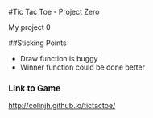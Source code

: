 #Tic Tac Toe - Project Zero

My project 0

##Sticking Points

* Draw function is buggy
* Winner function could be done better


### Link to Game

http://colinjh.github.io/tictactoe/